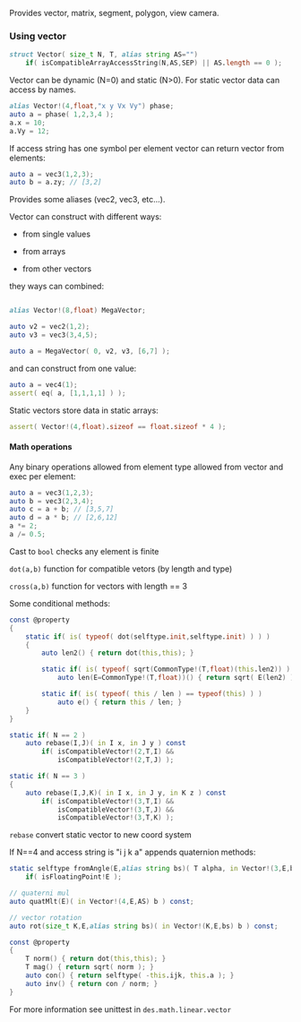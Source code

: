 Provides vector, matrix, segment, polygon, view camera.

### Using vector

```d
struct Vector( size_t N, T, alias string AS="")
    if( isCompatibleArrayAccessString(N,AS,SEP) || AS.length == 0 );
```

Vector can be dynamic (N=0) and static (N>0).
For static vector data can access by names.

```d
alias Vector!(4,float,"x y Vx Vy") phase;
auto a = phase( 1,2,3,4 );
a.x = 10;
a.Vy = 12;
```

If access string has one symbol per element
vector can return vector from elements:

```d
auto a = vec3(1,2,3);
auto b = a.zy; // [3,2]
```

Provides some aliases (vec2, vec3, etc...).

Vector can construct with different ways:

- from single values

- from arrays

- from other vectors

they ways can combined:

```d

alias Vector!(8,float) MegaVector;

auto v2 = vec2(1,2);
auto v3 = vec3(3,4,5);

auto a = MegaVector( 0, v2, v3, [6,7] );
```

and can construct from one value:

```d
auto a = vec4(1);
assert( eq( a, [1,1,1,1] ) );
```

Static vectors store data in static arrays:

```d
assert( Vector!(4,float).sizeof == float.sizeof * 4 );
```

#### Math operations

Any binary operations allowed from element type allowed 
from vector and exec per element:

```d
auto a = vec3(1,2,3);
auto b = vec3(2,3,4);
auto c = a + b; // [3,5,7]
auto d = a * b; // [2,6,12]
a *= 2;
a /= 0.5;
```

Cast to `bool` checks any element is finite

`dot(a,b)` function for compatible vetors (by length and type)

`cross(a,b)` function for vectors with length == 3

Some conditional methods:
```d
const @property
{
    static if( is( typeof( dot(selftype.init,selftype.init) ) ) )
    {
        auto len2() { return dot(this,this); }

        static if( is( typeof( sqrt(CommonType!(T,float)(this.len2)) ) ) )
            auto len(E=CommonType!(T,float))() { return sqrt( E(len2) ); }

        static if( is( typeof( this / len ) == typeof(this) ) )
            auto e() { return this / len; }
    }
}

static if( N == 2 )
    auto rebase(I,J)( in I x, in J y ) const
        if( isCompatibleVector!(2,T,I) &&
            isCompatibleVector!(2,T,J) );

static if( N == 3 )
{
    auto rebase(I,J,K)( in I x, in J y, in K z ) const
        if( isCompatibleVector!(3,T,I) &&
            isCompatibleVector!(3,T,J) &&
            isCompatibleVector!(3,T,K) );
```

`rebase` convert static vector to new coord system

If N==4 and access string is "i j k a" appends quaternion methods:

```d
static selftype fromAngle(E,alias string bs)( T alpha, in Vector!(3,E,bs) axis )
    if( isFloatingPoint!E );

// quaterni mul
auto quatMlt(E)( in Vector!(4,E,AS) b ) const;

// vector rotation
auto rot(size_t K,E,alias string bs)( in Vector!(K,E,bs) b ) const;

const @property
{
    T norm() { return dot(this,this); }
    T mag() { return sqrt( norm ); }
    auto con() { return selftype( -this.ijk, this.a ); }
    auto inv() { return con / norm; }
}
```

For more information see unittest in `des.math.linear.vector`

